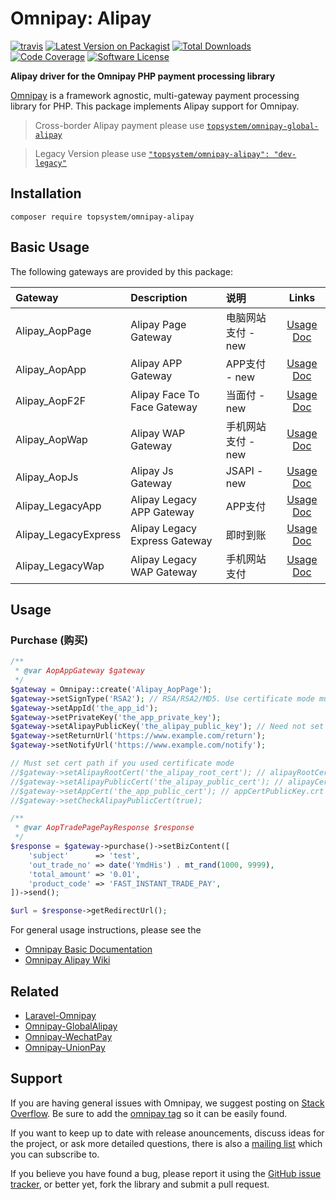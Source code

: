 # Omnipay: Alipay

[![travis][ico-travis]][link-travis]
[![Latest Version on Packagist][ico-version]][link-packagist]
[![Total Downloads][ico-downloads]][link-downloads]
[![Code Coverage][ico-code-coverage]][link-code-coverage]
[![Software License][ico-license]](LICENSE)


**Alipay driver for the Omnipay PHP payment processing library**

[Omnipay](https://github.com/omnipay/omnipay) is a framework agnostic, multi-gateway payment
processing library for PHP. This package implements Alipay support for Omnipay.

> Cross-border Alipay payment please use [`topsystem/omnipay-global-alipay`](https://github.com/topsystem/omnipay-global-alipay)

> Legacy Version please use [`"topsystem/omnipay-alipay": "dev-legacy"`](https://github.com/topsystem/omnipay-alipay/tree/legacy)

## Installation

    composer require topsystem/omnipay-alipay

## Basic Usage

The following gateways are provided by this package:

| Gateway       	    		|         Description             |说明                 | Links |
|:---------------	    	|:---------------------------     |:---------         |:----------:|
| Alipay_AopPage 	    		| Alipay Page Gateway             |电脑网站支付 - new    | [Usage][link-wiki-aop-page] [Doc][link-doc-aop-page] |
| Alipay_AopApp 	    		| Alipay APP Gateway              |APP支付 - new    | [Usage][link-wiki-aop-app] [Doc][link-doc-aop-app] |
| Alipay_AopF2F 	    		| Alipay Face To Face Gateway     |当面付 - new         | [Usage][link-wiki-aop-f2f] [Doc][link-doc-aop-f2f] |
| Alipay_AopWap 	    		| Alipay WAP Gateway              |手机网站支付 - new     | [Usage][link-wiki-aop-wap] [Doc][link-doc-aop-wap] |
| Alipay_AopJs 	    		| Alipay Js Gateway              |JSAPI - new     | [Usage][link-wiki-aop-js] [Doc][link-doc-aop-js] |
| Alipay_LegacyApp 	    	| Alipay Legacy APP Gateway       |APP支付      | [Usage][link-wiki-legacy-app] [Doc][link-doc-legacy-app]      |
| Alipay_LegacyExpress 		| Alipay Legacy Express Gateway   |即时到账    | [Usage][link-wiki-legacy-express] [Doc][link-doc-legacy-express]|
| Alipay_LegacyWap      	| Alipay Legacy WAP Gateway   |手机网站支付     | [Usage][link-wiki-legacy-wap] [Doc][link-doc-legacy-wap]       |

## Usage

### Purchase (购买)

```php
/**
 * @var AopAppGateway $gateway
 */
$gateway = Omnipay::create('Alipay_AopPage');
$gateway->setSignType('RSA2'); // RSA/RSA2/MD5. Use certificate mode must set RSA2
$gateway->setAppId('the_app_id');
$gateway->setPrivateKey('the_app_private_key');
$gateway->setAlipayPublicKey('the_alipay_public_key'); // Need not set this when used certificate mode
$gateway->setReturnUrl('https://www.example.com/return');
$gateway->setNotifyUrl('https://www.example.com/notify');

// Must set cert path if you used certificate mode
//$gateway->setAlipayRootCert('the_alipay_root_cert'); // alipayRootCert.crt
//$gateway->setAlipayPublicCert('the_alipay_public_cert'); // alipayCertPublicKey_RSA2.crt
//$gateway->setAppCert('the_app_public_cert'); // appCertPublicKey.crt
//$gateway->setCheckAlipayPublicCert(true);

/**
 * @var AopTradePagePayResponse $response
 */
$response = $gateway->purchase()->setBizContent([
    'subject'      => 'test',
    'out_trade_no' => date('YmdHis') . mt_rand(1000, 9999),
    'total_amount' => '0.01',
    'product_code' => 'FAST_INSTANT_TRADE_PAY',
])->send();

$url = $response->getRedirectUrl();
```

For general usage instructions, please see the

- [Omnipay Basic Documentation](https://github.com/thephpleague/omnipay)
- [Omnipay Alipay Wiki](https://github.com/topsystem/omnipay-alipay/wiki)

## Related

- [Laravel-Omnipay](https://github.com/ignited/laravel-omnipay)
- [Omnipay-GlobalAlipay](https://github.com/topsystem/omnipay-global-alipay)
- [Omnipay-WechatPay](https://github.com/topsystem/omnipay-wechatpay)
- [Omnipay-UnionPay](https://github.com/topsystem/omnipay-unionpay)

## Support

If you are having general issues with Omnipay, we suggest posting on
[Stack Overflow](http://stackoverflow.com/). Be sure to add the
[omnipay tag](http://stackoverflow.com/questions/tagged/omnipay) so it can be easily found.

If you want to keep up to date with release anouncements, discuss ideas for the project,
or ask more detailed questions, there is also a [mailing list](https://groups.google.com/forum/#!forum/omnipay) which
you can subscribe to.

If you believe you have found a bug, please report it using the [GitHub issue tracker](https://github.com/topsystem/omnipay-alipay/issues),
or better yet, fork the library and submit a pull request.

[ico-version]: https://img.shields.io/packagist/v/topsystem/omnipay-alipay.svg
[ico-license]: https://img.shields.io/badge/license-MIT-brightgreen.svg
[ico-travis]: https://img.shields.io/travis/topsystem/omnipay-alipay/master.svg
[ico-scrutinizer]: https://img.shields.io/scrutinizer/coverage/g/topsystem/omnipay-alipay.svg
[ico-code-coverage]: https://img.shields.io/codecov/c/github/topsystem/omnipay-alipay/master.svg
[ico-code-quality]: https://img.shields.io/scrutinizer/g/topsystem/omnipay-alipay.svg
[ico-downloads]: https://img.shields.io/packagist/dt/topsystem/omnipay-alipay.svg

[link-packagist]: https://packagist.org/packages/topsystem/omnipay-alipay
[link-travis]: https://travis-ci.org/topsystem/omnipay-alipay
[link-scrutinizer]: https://scrutinizer-ci.com/g/topsystem/omnipay-alipay/code-structure
[link-code-coverage]: https://codecov.io/github/topsystem/omnipay-alipay?branch=master
[link-code-quality]: https://scrutinizer-ci.com/g/topsystem/omnipay-alipay
[link-downloads]: https://packagist.org/packages/topsystem/omnipay-alipay
[link-author]: https://github.com/topsystem
[link-contributors]: ../../contributors

[link-wiki-aop-page]: https://github.com/topsystem/omnipay-alipay/wiki/Aop-Page-Gateway
[link-wiki-aop-app]: https://github.com/topsystem/omnipay-alipay/wiki/Aop-APP-Gateway
[link-wiki-aop-f2f]: https://github.com/topsystem/omnipay-alipay/wiki/Aop-Face-To-Face-Gateway
[link-wiki-aop-wap]: https://github.com/topsystem/omnipay-alipay/wiki/Aop-WAP-Gateway
[link-wiki-aop-js]: https://github.com/topsystem/omnipay-alipay/wiki/Aop-JS-Gateway
[link-wiki-legacy-app]: https://github.com/topsystem/omnipay-alipay/wiki/Legacy-APP-Gateway
[link-wiki-legacy-express]: https://github.com/topsystem/omnipay-alipay/wiki/Legacy-Express-Gateway
[link-wiki-legacy-wap]: https://github.com/topsystem/omnipay-alipay/wiki/Legacy-WAP-Gateway
[link-doc-aop-page]: https://doc.open.alipay.com/doc2/detail.htm?treeId=270&articleId=105901&docType=1
[link-doc-aop-app]: https://doc.open.alipay.com/docs/doc.htm?treeId=204&articleId=105051&docType=1
[link-doc-aop-f2f]: https://doc.open.alipay.com/docs/doc.htm?treeId=194&articleId=105072&docType=1
[link-doc-aop-wap]: https://doc.open.alipay.com/docs/doc.htm?treeId=203&articleId=105288&docType=1
[link-doc-aop-js]: https://myjsapi.alipay.com/jsapi/native/trade-pay.html
[link-doc-legacy-app]: https://doc.open.alipay.com/doc2/detail?treeId=59&articleId=103563&docType=1
[link-doc-legacy-express]: https://doc.open.alipay.com/docs/doc.htm?treeId=108&articleId=103950&docType=1
[link-doc-legacy-wap]: https://doc.open.alipay.com/docs/doc.htm?treeId=60&articleId=103564&docType=1